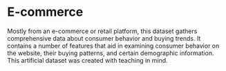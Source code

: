 # E-commerce
Mostly from an e-commerce or retail platform, this dataset gathers comprehensive data about consumer behavior and buying trends. It contains a number of features that aid in examining consumer behavior on the website, their buying patterns, and certain demographic information. This artificial dataset was created with teaching in mind.
